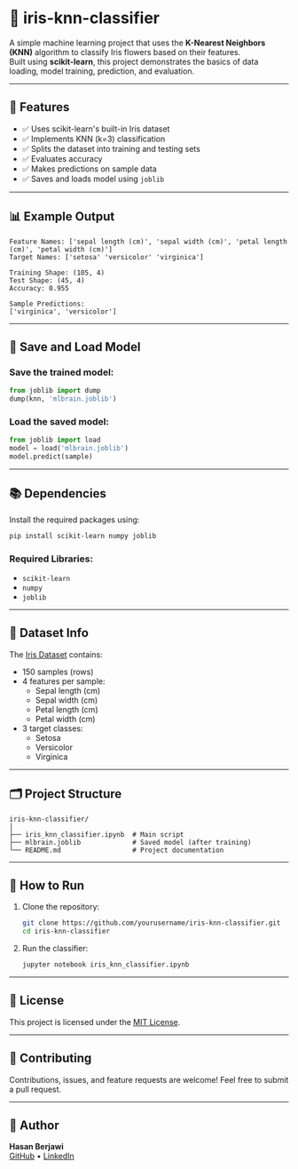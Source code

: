 # 🌸 iris-knn-classifier

A simple machine learning project that uses the **K-Nearest Neighbors (KNN)** algorithm to classify Iris flowers based on their features.  
Built using **scikit-learn**, this project demonstrates the basics of data loading, model training, prediction, and evaluation.

---

## 📌 Features

- ✅ Uses scikit-learn's built-in Iris dataset
- ✅ Implements KNN (k=3) classification
- ✅ Splits the dataset into training and testing sets
- ✅ Evaluates accuracy
- ✅ Makes predictions on sample data
- ✅ Saves and loads model using `joblib`

---

## 📊 Example Output

```
Feature Names: ['sepal length (cm)', 'sepal width (cm)', 'petal length (cm)', 'petal width (cm)']
Target Names: ['setosa' 'versicolor' 'virginica']

Training Shape: (105, 4)
Test Shape: (45, 4)
Accuracy: 0.955

Sample Predictions:
['virginica', 'versicolor']
```

---

## 💾 Save and Load Model

### Save the trained model:

```python
from joblib import dump
dump(knn, 'mlbrain.joblib')
```

### Load the saved model:

```python
from joblib import load
model = load('mlbrain.joblib')
model.predict(sample)
```

---

## 📚 Dependencies

Install the required packages using:

```bash
pip install scikit-learn numpy joblib
```

### Required Libraries:

- `scikit-learn`
- `numpy`
- `joblib`

---

## 🧠 Dataset Info

The [Iris Dataset](https://en.wikipedia.org/wiki/Iris_flower_data_set) contains:

- 150 samples (rows)
- 4 features per sample:
  - Sepal length (cm)
  - Sepal width (cm)
  - Petal length (cm)
  - Petal width (cm)
- 3 target classes:
  - Setosa
  - Versicolor
  - Virginica

---

## 🗂️ Project Structure

```
iris-knn-classifier/
│
├── iris_knn_classifier.ipynb  # Main script
├── mlbrain.joblib             # Saved model (after training)
└── README.md                  # Project documentation
```

---

## 🚀 How to Run

1. Clone the repository:
   ```bash
   git clone https://github.com/yourusername/iris-knn-classifier.git
   cd iris-knn-classifier
   ```

2. Run the classifier:
   ```bash
   jupyter notebook iris_knn_classifier.ipynb
   ```

---

## 📄 License

This project is licensed under the [MIT License](LICENSE).

---

## 🤝 Contributing

Contributions, issues, and feature requests are welcome! Feel free to submit a pull request.

---

## 👤 Author

**Hasan Berjawi**  
[GitHub](https://github.com/yourusername) • [LinkedIn](https://linkedin.com/in/yourprofile)
